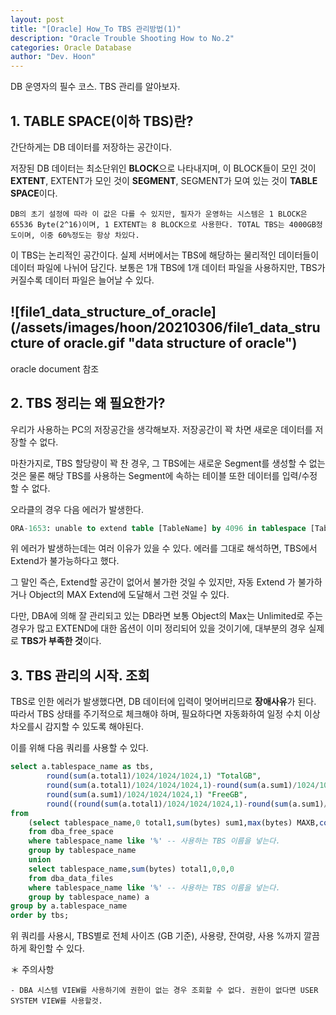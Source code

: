 ```yaml
---
layout: post
title: "[Oracle] How_To TBS 관리방법(1)"
description: "Oracle Trouble Shooting How to No.2"
categories: Oracle Database
author: "Dev. Hoon"
---
```


DB 운영자의 필수 코스. TBS 관리를 알아보자.

## 1. TABLE SPACE(이하 TBS)란? 

간단하게는 DB 데이터를 저장하는 공간이다.

저장된 DB 데이터는 최소단위인 **BLOCK**으로 나타내지며, 이 BLOCK들이 모인 것이 **EXTENT**, EXTENT가 모인 것이 **SEGMENT**, SEGMENT가 모여 있는 것이 **TABLE SPACE**이다.

    DB의 초기 설정에 따라 이 값은 다를 수 있지만, 필자가 운영하는 시스템은 1 BLOCK은 65536 Byte(2^16)이며, 1 EXTENT는 8 BLOCK으로 사용한다. TOTAL TBS는 4000GB정도이며, 이중 60%정도는 항상 차있다.

이 TBS는 논리적인 공간이다. 실제 서버에서는 TBS에 해당하는 물리적인 데이터들이 데이터 파일에 나뉘어 담긴다. 보통은 1개 TBS에 1개 데이터 파일을 사용하지만, TBS가 커질수록 데이터 파일은 늘어날 수 있다.

![file1_data_structure_of_oracle](/assets/images/hoon/20210306/file1_data_structure of oracle.gif "data structure of oracle")
----------------------------
oracle document 참조

## 2. TBS 정리는 왜 필요한가?

우리가 사용하는 PC의 저장공간을 생각해보자. 저장공간이 꽉 차면 새로운 데이터를 저장할 수 없다.

마찬가지로, TBS 할당량이 꽉 찬 경우, 그 TBS에는 새로운 Segment를 생성할 수 없는 것은 물론 해당 TBS를 사용하는 Segment에 속하는 테이블 또한 데이터를 입력/수정할 수 없다.

오라클의 경우 다음 에러가 발생한다. 

```SQL
ORA-1653: unable to extend table [TableName] by 4096 in tablespace [TableSpaceName] 
```

위 에러가 발생하는데는 여러 이유가 있을 수 있다.
에러를 그대로 해석하면, TBS에서 Extend가 불가능하다고 했다.

그 말인 즉슨, Extend할 공간이 없어서 불가한 것일 수 있지만, 자동 Extend 가 불가하거나 Object의 MAX Extend에 도달해서 그런 것일 수 있다.

다만, DBA에 의해 잘 관리되고 있는 DB라면 보통 Object의 Max는 Unlimited로 주는경우가 많고 EXTEND에 대한 옵션이 이미 정리되어 있을 것이기에, 대부분의 경우 실제로 **TBS가 부족한 것**이다.
​

## 3. TBS 관리의 시작. 조회

TBS로 인한 에러가 발생했다면, DB 데이터에 입력이 멎어버리므로 **장애사유**가 된다. 따라서 TBS 상태를 주기적으로 체크해야 하며, 필요하다면 자동화하여 일정 수치 이상 차오를시 감지할 수 있도록 해야된다.

이를 위해 다음 쿼리를 사용할 수 있다.

```SQL
select a.tablespace_name as tbs,
        round(sum(a.total1)/1024/1024/1024,1) "TotalGB",
        round(sum(a.total1)/1024/1024/1024,1)-round(sum(a.sum1)/1024/1024/1024,1) "UsedGB",
        round(sum(a.sum1)/1024/1024/1024,1) "FreeGB",
        round((round(sum(a.total1)/1024/1024/1024,1)-round(sum(a.sum1)/1024/1024/1024,1))/round(sum(a.total1)/1024/1024/1024,1)*100,2) "Used%"
from
    (select tablespace_name,0 total1,sum(bytes) sum1,max(bytes) MAXB,count(bytes) cnt
    from dba_free_space
    where tablespace_name like '%' -- 사용하는 TBS 이름을 넣는다.
    group by tablespace_name
    union
    select tablespace_name,sum(bytes) total1,0,0,0
    from dba_data_files
    where tablespace_name like '%' -- 사용하는 TBS 이름을 넣는다.
    group by tablespace_name) a
group by a.tablespace_name
order by tbs;
```

위 쿼리를 사용시, TBS별로 전체 사이즈 (GB 기준), 사용량, 잔여량, 사용 %까지 깔끔하게 확인할 수 있다.

＊ 주의사항

    - DBA 시스템 VIEW를 사용하기에 권한이 없는 경우 조회할 수 없다. 권한이 없다면 USER SYSTEM VIEW를 사용할것.
  
    

